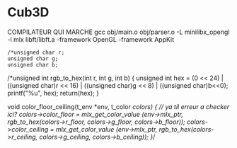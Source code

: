 # Cub3D

COMPILATEUR QUI MARCHE gcc obj/main.o obj/parser.o -L minilibx_opengl -l mlx libft/libft.a -framework OpenGL -framework AppKit

	/*unsigned char r;
  	unsigned char g;
  	unsigned char b;
	
/*unsigned int	rgb_to_hex(int r, int g, int b)
{
	unsigned int hex = (0 << 24) | ((unsigned char)r << 16) | ((unsigned char)g << 8) | ((unsigned char)b<<0); 
	printf("%u", hex);
	return(hex);
}

void	color_floor_ceiling(t_env *env, t_color *colors)
{
	// ya til erreur a checker ici?
	colors->color_floor = mlx_get_color_value (env->mlx_ptr, rgb_to_hex(colors->r_floor, colors->g_floor, colors->b_floor));
	colors->color_ceiling = mlx_get_color_value (env->mlx_ptr, rgb_to_hex(colors->r_ceiling, colors->g_ceiling, colors->b_ceiling));
}*/
